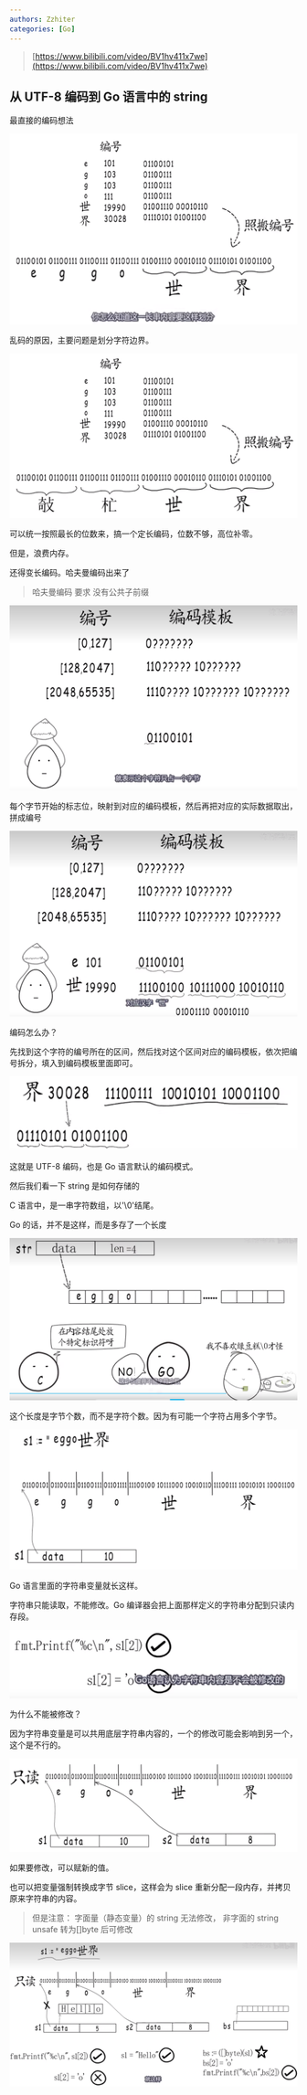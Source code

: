 ```yaml
---
authors: Zzhiter
categories: [Go]
---
```


> [https://www.bilibili.com/video/BV1hv411x7we](https://www.bilibili.com/video/BV1hv411x7we)

## 从 UTF-8 编码到 Go 语言中的 string

最直接的编码想法

![](../images/OZKXbM83xoIumJx4AtxcWm6Gn4d.png)

乱码的原因，主要问题是划分字符边界。

![](../images/Yc0Lb9HdCoUMgexOeZycm5JanUb.png)

可以统一按照最长的位数来，搞一个定长编码，位数不够，高位补零。

但是，浪费内存。

还得变长编码。哈夫曼编码出来了

> 哈夫曼编码 要求 没有公共子前缀

![](../images/RS1GbsWpkoOkXgx0eVoc3DxRnub.png)

每个字节开始的标志位，映射到对应的编码模板，然后再把对应的实际数据取出，拼成编号

![](../images/GhcmbByXCoQfsRxdahbciX74nqb.png)

编码怎么办？

先找到这个字符的编号所在的区间，然后找对这个区间对应的编码模板，依次把编号拆分，填入到编码模板里面即可。

![](../images/KAwGbfScXoHDzOxzndVclOIznPf.png)

这就是 UTF-8 编码，也是 Go 语言默认的编码模式。

然后我们看一下 string 是如何存储的

C 语言中，是一串字符数组，以'\0'结尾。

Go 的话，并不是这样，而是多存了一个长度

![](../images/J9ukbIPx7oXrVwxckbrcTL4FnCd.png)

这个长度是字节个数，而不是字符个数。因为有可能一个字符占用多个字节。

![](../images/VTMLbtVMloKtAMxNzHLcxA5dnkM.png)

Go 语言里面的字符串变量就长这样。

字符串只能读取，不能修改。Go 编译器会把上面那样定义的字符串分配到只读内存段。

![](../images/OvXtb1Olio5giLxD8STcdtdNnHe.png)

为什么不能被修改？

因为字符串变量是可以共用底层字符串内容的，一个的修改可能会影响到另一个，这个是不行的。

![](../images/KF6LbfGReoQeXVx2J0JcMFR5nGe.png)

如果要修改，可以赋新的值。

也可以把变量强制转换成字节 slice，这样会为 slice 重新分配一段内存，并拷贝原来字符串的内容。

> 但是注意：
> 字面量（静态变量）的 string 无法修改， 非字面的 string unsafe 转为[]byte 后可修改

![](../images/RSpTbUnLuoLZqWx6fNUce8nnngg.png)
